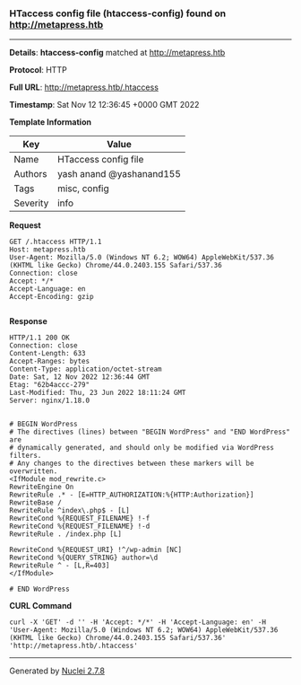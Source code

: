 ### HTaccess config file (htaccess-config) found on http://metapress.htb
---
**Details**: **htaccess-config**  matched at http://metapress.htb

**Protocol**: HTTP

**Full URL**: http://metapress.htb/.htaccess

**Timestamp**: Sat Nov 12 12:36:45 +0000 GMT 2022

**Template Information**

| Key | Value |
|---|---|
| Name | HTaccess config file |
| Authors | yash anand @yashanand155 |
| Tags | misc, config |
| Severity | info |

**Request**
```http
GET /.htaccess HTTP/1.1
Host: metapress.htb
User-Agent: Mozilla/5.0 (Windows NT 6.2; WOW64) AppleWebKit/537.36 (KHTML like Gecko) Chrome/44.0.2403.155 Safari/537.36
Connection: close
Accept: */*
Accept-Language: en
Accept-Encoding: gzip


```

**Response**
```http
HTTP/1.1 200 OK
Connection: close
Content-Length: 633
Accept-Ranges: bytes
Content-Type: application/octet-stream
Date: Sat, 12 Nov 2022 12:36:44 GMT
Etag: "62b4accc-279"
Last-Modified: Thu, 23 Jun 2022 18:11:24 GMT
Server: nginx/1.18.0


# BEGIN WordPress
# The directives (lines) between "BEGIN WordPress" and "END WordPress" are
# dynamically generated, and should only be modified via WordPress filters.
# Any changes to the directives between these markers will be overwritten.
<IfModule mod_rewrite.c>
RewriteEngine On
RewriteRule .* - [E=HTTP_AUTHORIZATION:%{HTTP:Authorization}]
RewriteBase /
RewriteRule ^index\.php$ - [L]
RewriteCond %{REQUEST_FILENAME} !-f
RewriteCond %{REQUEST_FILENAME} !-d
RewriteRule . /index.php [L]

RewriteCond %{REQUEST_URI} !^/wp-admin [NC]
RewriteCond %{QUERY_STRING} author=\d
RewriteRule ^ - [L,R=403]
</IfModule>

# END WordPress

```


**CURL Command**
```
curl -X 'GET' -d '' -H 'Accept: */*' -H 'Accept-Language: en' -H 'User-Agent: Mozilla/5.0 (Windows NT 6.2; WOW64) AppleWebKit/537.36 (KHTML like Gecko) Chrome/44.0.2403.155 Safari/537.36' 'http://metapress.htb/.htaccess'
```
---
Generated by [Nuclei 2.7.8](https://github.com/projectdiscovery/nuclei)